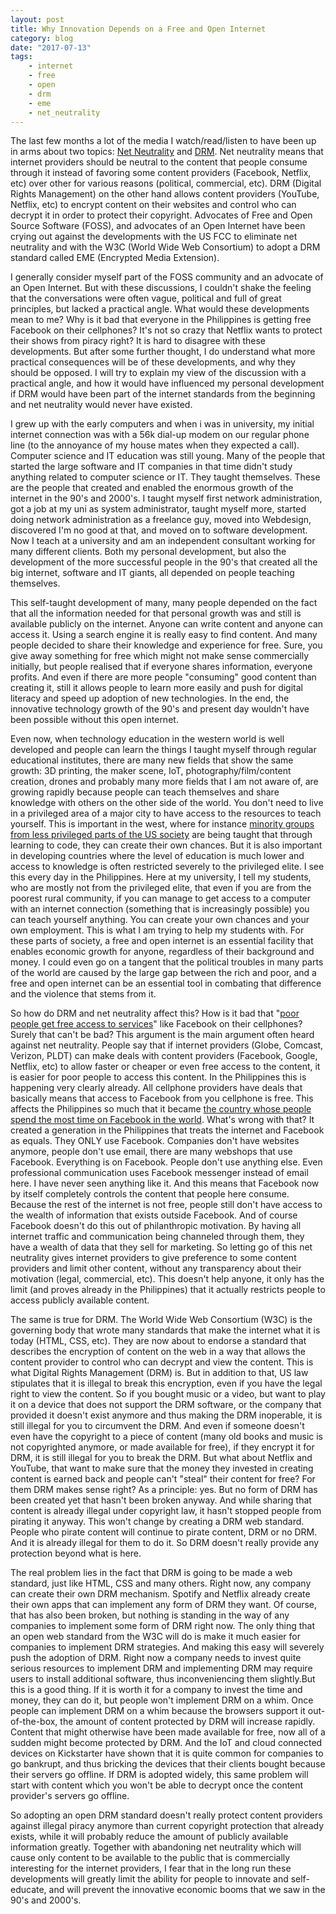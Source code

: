 ```yaml
---
layout: post
title: Why Innovation Depends on a Free and Open Internet
category: blog
date: "2017-07-13"
tags: 
    - internet
    - free
    - open
    - drm
    - eme
    - net_neutrality
---
```

The last few months a lot of the media I watch/read/listen to have been up in arms about two topics: [Net Neutrality](https://www.wired.com/story/why-net-neutrality-matters-even-in-the-age-of-oligopoly/) and [DRM](https://www.theverge.com/2017/7/8/15942238/web-drm-standard-eme-approved-controversy). Net neutrality means that internet providers should be neutral to the content that people consume through it instead of favoring some content providers (Facebook, Netflix, etc) over other for various reasons (political, commercial, etc). DRM (Digital Rights Management) on the other hand allows content providers (YouTube, Netflix, etc) to encrypt content on their websites and control who can decrypt it in order to protect their copyright. Advocates of Free and Open Source Software (FOSS), and advocates of an Open Internet have been crying out against the developments with the US FCC to eliminate net neutrality and with the W3C (World Wide Web Consortium) to adopt a DRM standard called EME (Encrypted Media Extension).

I generally consider myself part of the FOSS community and an advocate of an Open Internet. But with these discussions, I couldn't shake the feeling that the conversations were often vague, political and full of great principles, but lacked a practical angle. What would these developments mean to me? Why is it bad that everyone in the Philippines is getting free Facebook on their cellphones? It's not so crazy that Netflix wants to protect their shows from piracy right? It is hard to disagree with these developments. But after some further thought, I do understand what more practical consequences will be of these developments, and why they should be opposed. I will try to explain my view of the discussion with a practical angle, and how it would have influenced my personal development if DRM would have been part of the internet standards from the beginning and net neutrality would never have existed.

I grew up with the early computers and when i was in university, my initial internet connection was with a 56k dial-up modem on our regular phone line (to the annoyance of my house mates when they expected a call). Computer science and IT education was still young. Many of the people that started the large software and IT companies in that time didn't study anything related to computer science or IT. They taught themselves. These are the people that created and enabled the enormous growth of the internet in the 90's and 2000's. I taught myself first network administration, got a job at my uni as system administrator, taught myself more, started doing network administration as a freelance guy, moved into Webdesign, discovered I'm no good at that, and moved on to software development. Now I teach at a university and am an independent consultant working for many different clients. Both my personal development, but also the development of the more successful people in the 90's that created all the big internet, software and IT giants, all depended on people teaching themselves. 

This self-taught development of many, many people depended on the fact that all the information needed for that personal growth was and still is available publicly on the internet. Anyone can write content and anyone can access it. Using a search engine it is really easy to find content. And many people decided to share their knowledge and experience for free. Sure, you give away something for free which might not make sense commercially initially, but people realised that if everyone shares information, everyone profits. And even if there are more people "consuming" good content than creating it, still it allows people to learn more easily and push for digital literacy and speed up adoption of new technologies. In the end, the innovative technology growth of the 90's and present day wouldn't have been possible without this open internet. 

Even now, when technology education in the western world is well developed and people can learn the things I taught myself through regular educational institutes, there are many new fields that show the same growth: 3D printing, the maker scene, IoT, photography/film/content creation, drones and probably many more fields that I am not aware of, are growing rapidly because people can teach themselves and share knowledge with others on the other side of the world. You don't need to live in a privileged area of a major city to have access to the resources to teach yourself. This is important in the west, where for instance [minority groups from less privileged parts of the US society](www.blackgirlscode.com/) are being taught that through learning to code, they can create their own chances. But it is also important in developing countries where the level of education is much lower and access to knowledge is often restricted severely to the privileged elite. I see this every day in the Philippines. Here at my university, I tell my students, who are mostly not from the privileged elite, that even if you are from the poorest rural community, if you can manage to get access to a computer with an internet connection (something that is increasingly possible) you can teach yourself anything. You can create your own chances and your own employment. This is what I am trying to help my students with. For these parts of society, a free and open internet is an essential facility that enables economic growth for anyone, regardless of their background and money. I could even go on a tangent that the political troubles in many parts of the world are caused by the large gap between the rich and poor, and a free and open internet can be an essential tool in combating that difference and the violence that stems from it.

So how do DRM and net neutrality affect this? How is it bad that "[poor people get free access to services](https://arstechnica.com/information-technology/2017/05/a-trump-fcc-advisors-proposal-for-bringing-free-internet-to-poor-people/)" like Facebook on their cellphones? Surely that can't be bad? This argument is the main argument often heard against net neutrality. People say that if internet providers (Globe, Comcast, Verizon, PLDT) can make deals with content providers (Facebook, Google, Netflix, etc) to allow faster or cheaper or even free access to the content, it is easier for poor people to access this content. In the Philippines this is happening very clearly already. All cellphone providers have deals that basically means that access to Facebook from you cellphone is free. This affects the Philippines so much that it became [the country whose people spend the most time on Facebook in the world](http://technology.inquirer.net/58090/ph-worlds-no-1-terms-time-spent-social-media). What's wrong with that? It created a generation in the Philippines that treats the internet and Facebook as equals. They ONLY use Facebook. Companies don't have websites anymore, people don't use email, there are many webshops that use Facebook. Everything is on Facebook. People don't use anything else. Even professional communication uses Facebook messenger instead of email here. I have never seen anything like it. And this means that Facebook now by itself completely controls the content that people here consume. Because the rest of the internet is not free, people still don't have access to the wealth of information that exists outside Facebook. And of course Facebook doesn't do this out of philanthropic motivation. By having all internet traffic and communication being channeled through them, they have a wealth of data that they sell for marketing. So letting go of this net neutrality gives internet providers to give preference to some content providers and limit other content, without any transparency about their motivation (legal, commercial, etc). This doesn't help anyone, it only has the limit (and proves already in the Philippines) that it actually restricts people to access publicly available content.

The same is true for DRM. The World Wide Web Consortium (W3C) is the governing body that wrote many standards that make the internet what it is today (HTML, CSS, etc). They are now about to endorse a standard that describes the encryption of content on the web in a way that allows the content provider to control who can decrypt and view the content. This is what Digital Rights Management (DRM) is. But in addition to that, US law stipulates that it is illegal to break this encryption, even if you have the legal right to view the content. So if you bought music or a video, but want to play it on a device that does not support the DRM software, or the company that provided it doesn't exist anymore and thus making the DRM inoperable, it is still illegal for you to circumvent the DRM. And even if someone doesn't even have the copyright to a piece of content (many old books and music is not copyrighted anymore, or made available for free), if they encrypt it for DRM, it is still illegal for you to break the DRM. But what about Netflix and YouTube, that want to make sure that the money they invested in creating content is earned back and people can't "steal" their content for free? For them DRM makes sense right? As a principle: yes. But no form of DRM has been created yet that hasn't been broken anyway. And while sharing that content is already illegal under copyright law, it hasn't stopped people from pirating it anyway. This won't change by creating a DRM web standard. People who pirate content will continue to pirate content, DRM or no DRM. And it is already illegal for them to do it. So DRM doesn't really provide any protection beyond what is here. 

The real problem lies in the fact that DRM is going to be made a web standard, just like HTML, CSS and many others. Right now, any company can create their own DRM mechanism. Spotify and Netflix already create their own apps that can implement any form of DRM they want. Of course, that has also been broken, but nothing is standing in the way of any companies to implement some form of DRM right now. The only thing that an open web standard from the W3C will do is make it much easier for companies to implement DRM strategies. And making this easy will severely push the adoption of DRM. Right now a company needs to invest quite serious resources to implement DRM and implementing DRM may require users to install additional software, thus inconveniencing them slightly.But this is a good thing. If it is worth it for a company to invest the time and money, they can do it, but people won't implement DRM on a whim. Once people can implement DRM on a whim because the browsers support it out-of-the-box, the amount of content protected by DRM will increase rapidly. Content that might otherwise have been made available for free, now all of a sudden might become protected by DRM. And the IoT and cloud connected devices on Kickstarter have shown that it is quite common for companies to go bankrupt, and thus bricking the devices that their clients bought because their servers go offline. If DRM is adopted widely, this same problem will start with content which you won't be able to decrypt once the content provider's servers go offline.

So adopting an open DRM standard doesn't really protect content providers against illegal piracy anymore than current copyright protection that already exists, while it will probably reduce the amount of publicly available information greatly. Together with abandoning net neutrality which will cause only content to be available to the public that is commercially interesting for the internet providers, I fear that in the long run these developments will greatly limit the ability for people to innovate and self-educate, and will prevent the innovative economic booms that we saw in the 90's and 2000's. 
